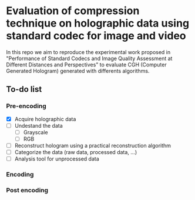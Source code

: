# Evaluation of compression technique on holographic data using standard codec for image and video

In this repo we aim to reproduce the experimental work proposed in "Performance of Standard Codecs and Image Quality Assessment at Different Distances and Perspectives" to evaluate CGH (Computer Generated Hologram) generated with differents algorithms.

## To-do list
### Pre-encoding
  - [x] Acquire holographic data
  - [ ] Undestand the data
    - [ ]  Grayscale
    - [ ]  RGB
  - [ ]  Reconstruct hologram using a practical reconstruction algorithm 
  - [ ]  Categorize the data (raw data, processed data, ...)
  - [ ]  Analysis tool for unprocessed data
### Encoding
### Post encoding
